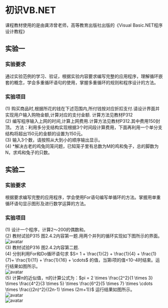 # 初识VB.NET

课程教材使用的是由龚沛曾老师，高等教育出版社出版的《Visual Basic.NET程序设计教程》

## 实验一

### 实验要求    
通过实验范例的学习、验证，根据实验内容要求编写完整的应用程序，理解循环嵌套的概念，学会多重循环语句的使用，掌握多重循环的规则和程序设计的方法。

### 实验项目
(1)	购买商品时,根据所花的钱在下述范围内,所付钱按对应折扣支付.请设计界面并实现用户输入购物金额,计算对应的支付金额. 计算方法见教材P312    
(2)	编写程序输入上网的时间,计算上网费用.计算方法见教材P312.其中费用150封顶。
方法：利用多分支结构实现根据3个时间段计算费用，下面再利用一个单分支结构将超出150元的金额的设置为150元。     
(3)	输入3个数，请按照从大到小的顺序输出显示。    
(4)	*解决古老的鸡兔同笼问题，已知笼子里有总数为M的鸡和兔子，总的脚数为N，求鸡和兔子的只数。


## 实验二

### 实验要求    
根据要求编写完整的应用程序，学会使用For语句编写单循环的方法。掌握用单重循环语句显示图形及进行数学运算的方法。

### 实验项目
(1) 设计一个程序，计算2～200的偶数和。    
(2)	教材试验P315 图2.4.2内容第一题.用两个并列的循环实现如下图所示的界面。    
![avatar](http://repoofliren.oss-cn-shanghai.aliyuncs.com/sy5.1.jpg?Expires=1557392703&OSSAccessKeyId=TMP.AgFwkoQoSclQCON5v2BsB28sARzX1YZ6KH2p9Kbm6kMyy6-8Drgaz-9MyNg5ADAtAhRXYcUwNHgr49uWN1zcy5TCmArNAgIVALCH1qqlYPhd6UvKQwI-Psc_sYhg&Signature=tkSjfQspd6yOkJYIScHMhRA2tds%3D)    
(3) 教材试验P316 图2.4.2内容第二题.     
(4) 分别利用For和Do循环语句求 $S= 1 + \frac{1}{2} + \frac{1}{4} + \frac{1}{7}+ \frac{1}{11} + \frac{1}{16} + \cdots$ 的值，当第i项的值<10-4时结束。运行结果如图所示。    
![avatar](http://repoofliren.oss-cn-shanghai.aliyuncs.com/sy5.2.jpg?Expires=1557392724&OSSAccessKeyId=TMP.AgFwkoQoSclQCON5v2BsB28sARzX1YZ6KH2p9Kbm6kMyy6-8Drgaz-9MyNg5ADAtAhRXYcUwNHgr49uWN1zcy5TCmArNAgIVALCH1qqlYPhd6UvKQwI-Psc_sYhg&Signature=mhmC2Bpb7%2F5JaUFlW59IqDG1gNg%3D)     
(5) 计算π的近似值，π的计算公式为：$pi = 2 \times \frac{2^2}{1 \times 3} \times \frac{4^2}{3 \times 5} \times \frac{6^2}{5 \times 7} \times \cdots \times \frac{(2n)^2}{(2n-1) \times (2m+1)}$ 运行结果如图所示。     
![avatar](http://repoofliren.oss-cn-shanghai.aliyuncs.com/sy5.3.jpg?Expires=1557392741&OSSAccessKeyId=TMP.AgFwkoQoSclQCON5v2BsB28sARzX1YZ6KH2p9Kbm6kMyy6-8Drgaz-9MyNg5ADAtAhRXYcUwNHgr49uWN1zcy5TCmArNAgIVALCH1qqlYPhd6UvKQwI-Psc_sYhg&Signature=pIAejxfMJDaN3VMce83zSd5Tjv8%3D)      
![avatar](http://repoofliren.oss-cn-shanghai.aliyuncs.com/sy5.4.jpg?Expires=1557392752&OSSAccessKeyId=TMP.AgFwkoQoSclQCON5v2BsB28sARzX1YZ6KH2p9Kbm6kMyy6-8Drgaz-9MyNg5ADAtAhRXYcUwNHgr49uWN1zcy5TCmArNAgIVALCH1qqlYPhd6UvKQwI-Psc_sYhg&Signature=fhTlJ7Phy725jeP96oCqJ3ibh0s%3D)



